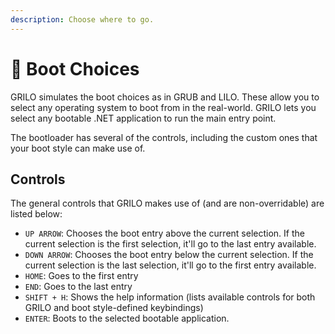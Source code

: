 ```yaml
---
description: Choose where to go.
---
```


# 📀 Boot Choices

GRILO simulates the boot choices as in GRUB and LILO. These allow you to select any operating system to boot from in the real-world. GRILO lets you select any bootable .NET application to run the main entry point.

The bootloader has several of the controls, including the custom ones that your boot style can make use of.

## Controls

The general controls that GRILO makes use of (and are non-overridable) are listed below:

* `UP ARROW`: Chooses the boot entry above the current selection. If the current selection is the first selection, it'll go to the last entry available.
* `DOWN ARROW`: Chooses the boot entry below the current selection. If the current selection is the last selection, it'll go to the first entry available.
* `HOME`: Goes to the first entry
* `END`: Goes to the last entry
* `SHIFT + H`: Shows the help information (lists available controls for both GRILO and boot style-defined keybindings)
* `ENTER`: Boots to the selected bootable application.
